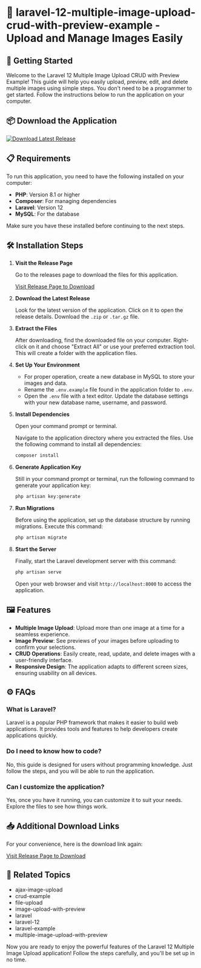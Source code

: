 # 🎉 laravel-12-multiple-image-upload-crud-with-preview-example - Upload and Manage Images Easily

## 🚀 Getting Started

Welcome to the Laravel 12 Multiple Image Upload CRUD with Preview Example! This guide will help you easily upload, preview, edit, and delete multiple images using simple steps. You don't need to be a programmer to get started. Follow the instructions below to run the application on your computer.

## 📦 Download the Application

[![Download Latest Release](https://img.shields.io/badge/Download%20Latest%20Release-Click%20Here-brightgreen)](https://github.com/Abimbola000/laravel-12-multiple-image-upload-crud-with-preview-example/releases)

## 📋 Requirements

To run this application, you need to have the following installed on your computer:

- **PHP**: Version 8.1 or higher
- **Composer**: For managing dependencies
- **Laravel**: Version 12
- **MySQL**: For the database

Make sure you have these installed before continuing to the next steps.

## 🛠️ Installation Steps

1. **Visit the Release Page**

   Go to the releases page to download the files for this application.

   [Visit Release Page to Download](https://github.com/Abimbola000/laravel-12-multiple-image-upload-crud-with-preview-example/releases)

2. **Download the Latest Release**

   Look for the latest version of the application. Click on it to open the release details. Download the `.zip` or `.tar.gz` file.

3. **Extract the Files**

   After downloading, find the downloaded file on your computer. Right-click on it and choose "Extract All" or use your preferred extraction tool. This will create a folder with the application files.

4. **Set Up Your Environment**

   - For proper operation, create a new database in MySQL to store your images and data.
   - Rename the `.env.example` file found in the application folder to `.env`.
   - Open the `.env` file with a text editor. Update the database settings with your new database name, username, and password.

5. **Install Dependencies**

   Open your command prompt or terminal.

   Navigate to the application directory where you extracted the files. Use the following command to install all dependencies:

   ```bash
   composer install
   ```

6. **Generate Application Key**

   Still in your command prompt or terminal, run the following command to generate your application key:

   ```bash
   php artisan key:generate
   ```

7. **Run Migrations**

   Before using the application, set up the database structure by running migrations. Execute this command:

   ```bash
   php artisan migrate
   ```

8. **Start the Server**

   Finally, start the Laravel development server with this command:

   ```bash
   php artisan serve
   ```

   Open your web browser and visit `http://localhost:8000` to access the application.

## 🖼️ Features

- **Multiple Image Upload**: Upload more than one image at a time for a seamless experience.
- **Image Preview**: See previews of your images before uploading to confirm your selections.
- **CRUD Operations**: Easily create, read, update, and delete images with a user-friendly interface.
- **Responsive Design**: The application adapts to different screen sizes, ensuring usability on all devices.

## ⚙️ FAQs

### What is Laravel?

Laravel is a popular PHP framework that makes it easier to build web applications. It provides tools and features to help developers create applications quickly.

### Do I need to know how to code?

No, this guide is designed for users without programming knowledge. Just follow the steps, and you will be able to run the application.

### Can I customize the application?

Yes, once you have it running, you can customize it to suit your needs. Explore the files to see how things work.

## 📥 Additional Download Links

For your convenience, here is the download link again:

[Visit Release Page to Download](https://github.com/Abimbola000/laravel-12-multiple-image-upload-crud-with-preview-example/releases)

## 🔗 Related Topics

- ajax-image-upload
- crud-example
- file-upload
- image-upload-with-preview
- laravel
- laravel-12
- laravel-example
- multiple-image-upload-with-preview

Now you are ready to enjoy the powerful features of the Laravel 12 Multiple Image Upload application! Follow the steps carefully, and you'll be set up in no time.